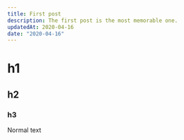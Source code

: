 ```yaml
---
title: First post
description: The first post is the most memorable one.
updatedAt: 2020-04-16
date: "2020-04-16"
---
```


# h1

## h2

### h3

Normal text
